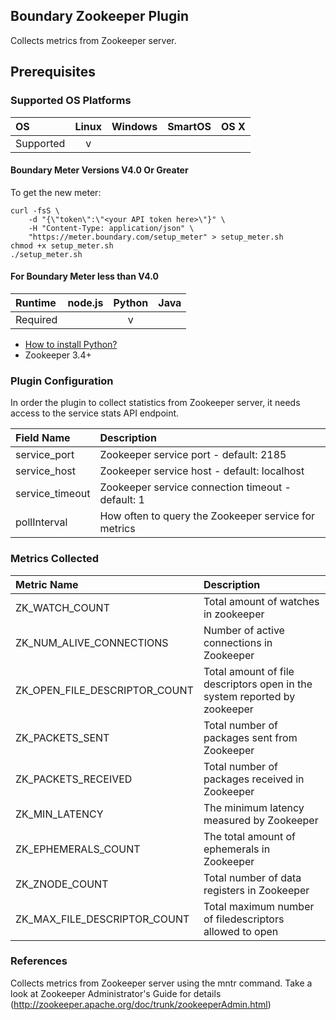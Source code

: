 Boundary Zookeeper Plugin
-----------------------------
Collects metrics from Zookeeper server.

## Prerequisites

### Supported OS Platforms

|     OS    | Linux | Windows | SmartOS | OS X |
|:----------|:-----:|:-------:|:-------:|:----:|
| Supported |   v   |         |         |      |

#### Boundary Meter Versions V4.0 Or Greater

To get the new meter:

    curl -fsS \
        -d "{\"token\":\"<your API token here>\"}" \
        -H "Content-Type: application/json" \
        "https://meter.boundary.com/setup_meter" > setup_meter.sh
    chmod +x setup_meter.sh
    ./setup_meter.sh

#### For Boundary Meter less than V4.0

|  Runtime | node.js | Python | Java |
|:---------|:-------:|:------:|:----:|
| Required |         |    v   |      |

- [How to install Python?](https://help.boundary.com/hc/articles/202270132)
- Zookeeper 3.4+

### Plugin Configuration

In order the plugin to collect statistics from Zookeeper server, it needs access to the service stats API endpoint.

|Field Name     |Description                                         |
|:--------------|:---------------------------------------------------|
|service_port   |Zookeeper service port -          default: 2185     |
|service_host   |Zookeeper service host -          default: localhost|
|service_timeout|Zookeeper service connection timeout -    default: 1|
|pollInterval   |How often to query the Zookeeper service for metrics|

### Metrics Collected

|Metric Name                  |Description                                                              |
|:----------------------------|:------------------------------------------------------------------------|
|ZK_WATCH_COUNT               |Total amount of watches in zookeeper                                     |
|ZK_NUM_ALIVE_CONNECTIONS     |Number of active connections in Zookeeper                                |
|ZK_OPEN_FILE_DESCRIPTOR_COUNT|Total amount of file descriptors open in the system reported by zookeeper|
|ZK_PACKETS_SENT              |Total number of packages sent from Zookeeper                             |
|ZK_PACKETS_RECEIVED          |Total number of packages received in Zookeeper                           |
|ZK_MIN_LATENCY               |The minimum latency measured by Zookeeper                                |
|ZK_EPHEMERALS_COUNT          |The total amount of ephemerals in Zookeeper                              |
|ZK_ZNODE_COUNT               |Total number of data registers in Zookeeper                              |
|ZK_MAX_FILE_DESCRIPTOR_COUNT |Total maximum number of filedescriptors allowed to open                  |

### References
Collects metrics from Zookeeper server using the mntr command. Take a look at Zookeeper Administrator's Guide for details (http://zookeeper.apache.org/doc/trunk/zookeeperAdmin.html)

